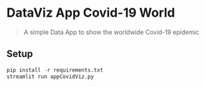# DataViz App Covid-19 World
> A simple Data App to show the worldwide Covid-19 epidemic


## Setup

```python
pip install -r requirements.txt
streamlit run appCovidViz.py
```

